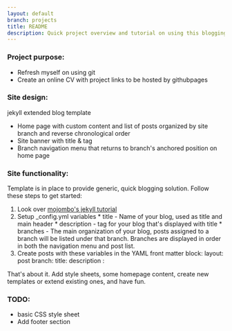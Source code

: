 ```yaml
---
layout: default
branch: projects
title: README
description: Quick project overview and tutorial on using this blogging template.
---
```


### Project purpose:
* Refresh myself on using git
* Create an online CV with project links to be hosted by githubpages

### Site design:
jekyll extended blog template
* Home page with custom content and list of posts organized by site branch and reverse chronological order
* Site banner with title & tag
* Branch navigation menu that returns to branch's anchored position on home page

### Site functionality:
Template is in place to provide generic, quick blogging solution. Follow these steps to get started:
  1. Look over [mojombo's jekyll tutorial](http://wiki.github.com/mojombo/jekyll/)
  2. Setup _config.yml variables
    * title - Name of your blog, used as title and main header
    * description - tag for your blog that's displayed with title
    * branches - The main organization of your blog, posts assigned to a branch will be listed under that branch. Branches are displayed in order in both the navigation menu and post list.
  3. Create posts with these variables in the YAML front matter block:
      layout: post
      branch: <name of branch which contains post>
      title: <post title>
      description : <short post description>

That's about it. Add style sheets, some homepage content, create new templates or extend existing ones, and have fun.

### TODO:
  * basic CSS style sheet
  * Add footer section
    


